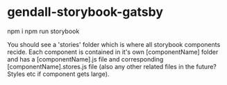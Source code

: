 # gendall-storybook-gatsby

npm i
npm run storybook

You should see a 'stories' folder which is where all storybook components recide. Each component is contained in it's own [componentName] folder and has a [componentName].js file and corresponding [componentName].stores.js file (also any other related files in the future? Styles etc if component gets large). 
